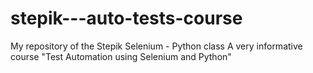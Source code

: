 # stepik---auto-tests-course
My repository of the Stepik Selenium - Python class
A very informative course "Test Automation using Selenium and Python"
